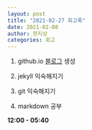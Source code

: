 ```yaml
---
layout: post
title: "2021-02-27 회고록"
date: 2021-02-08
author: 한지상
categories: 회고
---
```


1. github.io [블로그](ONground-Korea.github.io) 생성

2. jekyll 익숙해지기

2. git 익숙해지기

3. markdown 공부

**12:00 - 05:40**